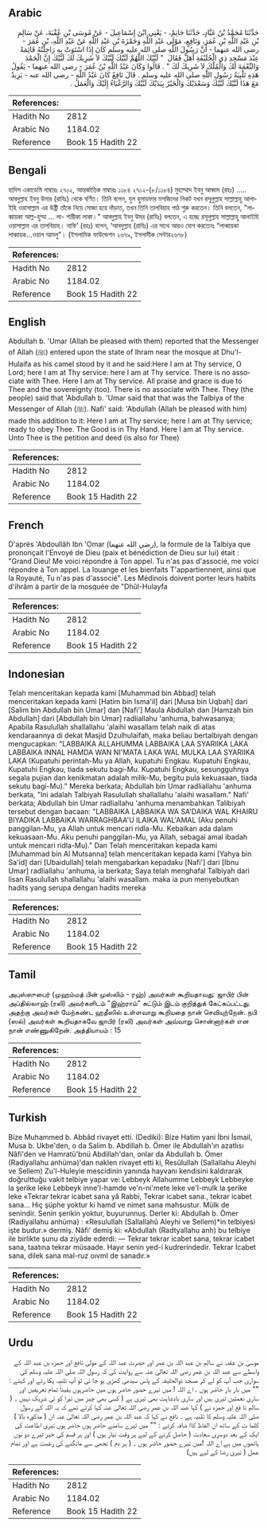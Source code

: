 ## Arabic


<div dir="rtl" lang="ar" style={{fontSize:'larger',backgroundColor:'#f8f9fa',padding:20}}>
حَدَّثَنَا مُحَمَّدُ بْنُ عَبَّادٍ، حَدَّثَنَا حَاتِمٌ، - يَعْنِي ابْنَ إِسْمَاعِيلَ - عَنْ مُوسَى بْنِ عُقْبَةَ، عَنْ سَالِمِ بْنِ عَبْدِ اللَّهِ بْنِ عُمَرَ، وَنَافِعٍ، مَوْلَى عَبْدِ اللَّهِ وَحَمْزَةَ بْنِ عَبْدِ اللَّهِ عَنْ عَبْدِ اللَّهِ، بْنِ عُمَرَ - رضى الله عنهما - أَنَّ رَسُولَ اللَّهِ صلى الله عليه وسلم كَانَ إِذَا اسْتَوَتْ بِهِ رَاحِلَتُهُ قَائِمَةً عِنْدَ مَسْجِدِ ذِي الْحُلَيْفَةِ أَهَلَّ فَقَالَ ‏ "‏ لَبَّيْكَ اللَّهُمَّ لَبَّيْكَ لَبَّيْكَ لاَ شَرِيكَ لَكَ لَبَّيْكَ إِنَّ الْحَمْدَ وَالنِّعْمَةَ لَكَ وَالْمُلْكَ لاَ شَرِيكَ لَكَ ‏"‏ ‏.‏ قَالُوا وَكَانَ عَبْدُ اللَّهِ بْنُ عُمَرَ - رضى الله عنهما - يَقُولُ هَذِهِ تَلْبِيَةُ رَسُولِ اللَّهِ صلى الله عليه وسلم ‏.‏ قَالَ نَافِعٌ كَانَ عَبْدُ اللَّهِ - رضى الله عنه - يَزِيدُ مَعَ هَذَا لَبَّيْكَ لَبَّيْكَ وَسَعْدَيْكَ وَالْخَيْرُ بِيَدَيْكَ لَبَّيْكَ وَالرَّغْبَاءُ إِلَيْكَ وَالْعَمَلُ ‏.‏
</div>
<div style={{backgroundColor:'#f8f9fa',padding:20, marginBottom: 10}}><table> <thead> <tr> <th>References:</th> <th></th> </tr> </thead> <tbody><tr><td>Hadith No</td><td>2812</td></tr><tr><td>Arabic No</td><td>1184.02</td></tr><tr><td>Reference</td><td>Book 15 Hadith 22</td></tr></tbody></table></div>

## Bengali


<div dir="ltr" lang="bn" style={{fontSize:'larger',backgroundColor:'#f8f9fa',padding:20}}>
হাদিস একাডেমি নাম্বারঃ ২৭০২, আন্তর্জাতিক নাম্বারঃ ১১৮৪ ২৭০২-(৮/১১৮৪) মুহাম্মাদ ইবনু আব্বাদ (রহঃ) ..... আবদুল্লাহ ইবনু উমার (রাযিঃ) থেকে বর্ণিত। তিনি বলেন, যুল হুলায়ফার মসজিদের নিকট যখন রসূলুল্লাহ সাল্লাল্লাহু আলাইহি ওয়াসাল্লাম এর উষ্ট্রী তাঁকে নিয়ে সোজা হয়ে দাঁড়াত, তখন তিনি তালবিয়াহ পাঠ শুরু করতেন। তিনি বলতেন, "লাব্বায়কা আল্ল-হুম্মা ... লা- শারীকা লাকা।" আবদুল্লাহ ইবনু উমর (রাযিঃ) বলতেন, এ হচ্ছে রসূলুল্লাহ সাল্লাল্লাহু আলাইহি ওয়াসাল্লাম এর তালবিয়াহ। নাফি’ (রহঃ) বলেন, ‘আবদুল্লাহ (রাযিঃ) এর সাথে আরও যোগ করতেনঃ “লাব্বায়কা লাব্বায়ক...ওয়াল আমলু"। (ইসলামিক ফাউন্ডেশন ২৬৭৯, ইসলামীক সেন্টার২৬৭৮)
</div>
<div style={{backgroundColor:'#f8f9fa',padding:20, marginBottom: 10}}><table> <thead> <tr> <th>References:</th> <th></th> </tr> </thead> <tbody><tr><td>Hadith No</td><td>2812</td></tr><tr><td>Arabic No</td><td>1184.02</td></tr><tr><td>Reference</td><td>Book 15 Hadith 22</td></tr></tbody></table></div>

## English


<div dir="ltr" lang="en" style={{fontSize:'larger',backgroundColor:'#f8f9fa',padding:20}}>
Abdullah b. 'Umar (Allah be pleased with them) reported that the Messenger of Allah (ﷺ) entered upon the state of Ihram near the mosque at Dhu'l-Hulaifa as his camel stood by it and he said:Here I am at Thy service, O Lord; here I am at Thy service: here I am at Thy service. There is no associate with Thee. Here I am at Thy service. All praise and grace is due to Thee and the sovereignty (too). There is no associate with Thee. They (the people) said that 'Abdullah b. 'Umar said that that was the Talbiya of the Messenger of Allah (ﷺ). Nafi' said: 'Abdullah (Allah be pleased with him) made this addition to it: Here I am at Thy service; here I am at Thy service; ready to obey Thee. The Good is in Thy Hand. Here I am at Thy service. Unto Thee is the petition and deed (is also for Thee)
</div>
<div style={{backgroundColor:'#f8f9fa',padding:20, marginBottom: 10}}><table> <thead> <tr> <th>References:</th> <th></th> </tr> </thead> <tbody><tr><td>Hadith No</td><td>2812</td></tr><tr><td>Arabic No</td><td>1184.02</td></tr><tr><td>Reference</td><td>Book 15 Hadith 22</td></tr></tbody></table></div>

## French


<div dir="ltr" lang="fr" style={{fontSize:'larger',backgroundColor:'#f8f9fa',padding:20}}>
D'après 'Abdoullâh Ibn 'Omar (رضي الله عنهما), la formule de la Talbiya que prononçait l'Envoyé de Dieu (paix et bénédiction de Dieu sur lui) était : "Grand Dieu! Me voici répondre à Ton appel. Tu n'as pas d'associé, me voici répondre à Ton appel. La louange et les bienfaits T'appartiennent, ainsi que la Royauté, Tu n'as pas d'associé". Les Médinois doivent porter leurs habits d'ihrâm à partir de la mosquée de "Dhûl-Hulayfa
</div>
<div style={{backgroundColor:'#f8f9fa',padding:20, marginBottom: 10}}><table> <thead> <tr> <th>References:</th> <th></th> </tr> </thead> <tbody><tr><td>Hadith No</td><td>2812</td></tr><tr><td>Arabic No</td><td>1184.02</td></tr><tr><td>Reference</td><td>Book 15 Hadith 22</td></tr></tbody></table></div>

## Indonesian


<div dir="ltr" lang="id" style={{fontSize:'larger',backgroundColor:'#f8f9fa',padding:20}}>
Telah menceritakan kepada kami [Muhammad bin Abbad] telah menceritakan kepada kami [Hatim bin Isma'il] dari [Musa bin Uqbah] dari [Salim bin Abdullah bin Umar] dan [Nafi'] Maula Abdullah dan [Hamzah bin Abdullah] dari [Abdullah bin Umar] radliallahu 'anhuma, bahwasanya; Apabila Rasulullah shallallahu 'alaihi wasallam telah naik di atas kendaraannya di dekat Masjid Dzulhulaifah, maka beliau bertalbiyah dengan mengucapkan: "LABBAIKA ALLAHUMMA LABBAIKA LAA SYARIIKA LAKA LABBAIKA INNAL HAMDA WAN NI'MATA LAKA WAL MULKA LAA SYARIIKA LAKA (Kupatuhi perintah-Mu ya Allah, kupatuhi Engkau. Kupatuhi Engkau, Kupatuhi Engkau, tiada sekutu bagi-Mu. Kupatuhi Engkau, sesungguhnya segala pujian dan kenikmatan adalah milik-Mu, begitu pula kekuasaan, tiada sekutu bagi-Mu)." Mereka berkata; Abdullah bin Umar radliallahu 'anhuma berkata, "Ini adalah Talbiyah Rasulullah shallallahu 'alaihi wasallam." Nafi' berkata; Abdullah bin Umar radliallahu 'anhuma menambahkan Talibiyah tersebut dengan bacaan: "LABBAIKA LABBAIKA WA SA'DAIKA WAL KHAIRU BIYADIKA LABBAIKA WARRAGHBAA'U ILAIKA WAL'AMAL (Aku penuhi panggilan-Mu, ya Allah untuk mencari ridla-Mu. Kebaikan ada dalam kekuasaan-Mu. Aku penuhi panggilan-Mu, ya Allah, sebagai amal ibadah untuk mencari ridla-Mu)." Dan Telah menceritakan kepada kami [Muhammad bin Al Mutsanna] telah menceritakan kepada kami [Yahya bin Sa'id] dari [Ubaidullah] telah mengabarkan kepadaku [Nafi'] dari [Ibnu Umar] radliallahu 'anhuma, ia berkata; Saya telah menghafal Talbiyah dari lisan Rasulullah shallallahu 'alaihi wasallam. maka ia pun menyebutkan hadits yang serupa dengan hadits mereka
</div>
<div style={{backgroundColor:'#f8f9fa',padding:20, marginBottom: 10}}><table> <thead> <tr> <th>References:</th> <th></th> </tr> </thead> <tbody><tr><td>Hadith No</td><td>2812</td></tr><tr><td>Arabic No</td><td>1184.02</td></tr><tr><td>Reference</td><td>Book 15 Hadith 22</td></tr></tbody></table></div>

## Tamil


<div dir="ltr" lang="ta" style={{fontSize:'larger',backgroundColor:'#f8f9fa',padding:20}}>
அபுஸ்ஸுபைர் (முஹம்மத் பின் முஸ்லிம் - ரஹ்) அவர்கள் கூறியதாவது: ஜாபிர் பின் அப்தில்லாஹ் (ரலி) அவர்களிடம் "இஹ்ராம்" கட்டும் இடம் குறித்துக் கேட்கப்பட்டது. அதற்கு அவர்கள் மேற்கண்ட ஹதீஸில் உள்ளவாறு கூறியதை நான் செவியுற்றேன். நபி (ஸல்) அவர்கள் கூறியதாகவே ஜாபிர் (ரலி) அவர்கள் அவ்வாறு சொன்னார்கள் என நான் எண்ணுகிறேன். அத்தியாயம் : 15
</div>
<div style={{backgroundColor:'#f8f9fa',padding:20, marginBottom: 10}}><table> <thead> <tr> <th>References:</th> <th></th> </tr> </thead> <tbody><tr><td>Hadith No</td><td>2812</td></tr><tr><td>Arabic No</td><td>1184.02</td></tr><tr><td>Reference</td><td>Book 15 Hadith 22</td></tr></tbody></table></div>

## Turkish


<div dir="ltr" lang="tr" style={{fontSize:'larger',backgroundColor:'#f8f9fa',padding:20}}>
Bize Muhammed b. Abbâd rivayet etti. (Dediki): Bize Hatim yani İbni İsmail, Musa b. Ukbe'den, o da Salim b. Abdillah b. Ömer ile Abdullah'ın azatlısı Nâfi'den ve Hamratü'bnü Abdillah'dan, onlar da Abdullah b. Ömer (Radiyallahu anhüma)'dan naklen rivayet etti ki, Resûlullah (Sallallahu Aleyhi ve Sellem) Zu'l-Huleyie mescidinin yanında hayvanı kendisini kaldırarak doğrulttuğu vakit telbiye yapar ve: Lebbeyk Allahumme Lebbeyk Lebbeyke la şerike leke Lebbeyk inne'l-hamde ve'n-ni'mete leke ve'l-mulk la şerike leke «Tekrar tekrar icabet sana yâ Rabbi, Tekrar icabet sana., tekrar icabet sana... Hiç şüphe yoktur ki hamd ve nimet sana mahsustur. Mülk de senindir. Senin şerikin yoktur, buyurunnuş. Derler ki: Abdullah b. Ömer (Radiyallahu anhüma) : «Resulullah (Sallallahû Aleyhi ve Sellem)*in telbiyesi işte budur.» dermiş. Nâfi' demiş ki: «Abdullah (Radtyallahu anh) bu telbiye ile birlikte şunu da ziyâde ederdi: — Tekrar tekrar icabet sana, tekrar icabet sana, taatına tekrar müsaade. Hayır senin yed-i kudrerindedir. Tekrar İcabet sana, dilek sana mal-ruz oıvmI de sanadır.»
</div>
<div style={{backgroundColor:'#f8f9fa',padding:20, marginBottom: 10}}><table> <thead> <tr> <th>References:</th> <th></th> </tr> </thead> <tbody><tr><td>Hadith No</td><td>2812</td></tr><tr><td>Arabic No</td><td>1184.02</td></tr><tr><td>Reference</td><td>Book 15 Hadith 22</td></tr></tbody></table></div>

## Urdu


<div dir="rtl" lang="ur" style={{fontSize:'larger',backgroundColor:'#f8f9fa',padding:20}}>
موسیٰ بن عقبہ نے سالم بن عبد اللہ بن عمر اور حضرت عبد اللہ کے مولیٰ نافع اور حمزہ بن عبد اللہ کے واسطے سے عبد اللہ بن عمر رضی اللہ تعالیٰ عنہ سے روایت کی کہ رسول اللہ صلی اللہ علیہ وسلم کی سواری جب آپ کو لے کر مسجد ذوالحلیفہ کے پاس سیدھی کھڑی ہو جا تی تو آپ تلبیہ پکا رتے اور کہتے : "" میں بار بار حاضر ہوں ۔ اے اللہ ! میں تیرے حضور حاضر ہوں میں حاضرہوں یقیناً تمام تعریفیں اور ساری نعمتیں تیری ہیں اور ساری بادشاہت بھی تیری ہے ( کسی بھی چیز میں تیرا کو ئی شریک نہیں ۔ ( سالم نا فع اور حمزہ نے ) کہا عبد اللہ بن عمر رضی اللہ تعالیٰ عنہ کہا کرتے تھے کہ یہ اللہ کے رسول صلی اللہ علیہ وسلم کا تلبیہ ہے ۔ نافع نے کہا کہ عبد اللہ بن عمر رضی اللہ تعالیٰ عنہ ان ( مذکورہ بالا ) کلما ت کے ساتھ ان الفاظ کاا ضافہ کرتے : "" میں تیرے سامنے حاضر ہوں حاضر ہوں تیری اطاعت کی ایک کے بعد دوسری سعادت ( حاصل کرنے کے لیے ہر وقت تیار ہوں ) اور ہر قسم کی خیر تیرے دو نوں ہاتھوں میں ہے اے اللہ !میں تیرے حضور حاضر ہوں ۔ ( ہر دم ) تجھی سے مانگنے کی رغبت ہے اور تمام عمل ( تیری رضا کے لیے ہیں)
</div>
<div style={{backgroundColor:'#f8f9fa',padding:20, marginBottom: 10}}><table> <thead> <tr> <th>References:</th> <th></th> </tr> </thead> <tbody><tr><td>Hadith No</td><td>2812</td></tr><tr><td>Arabic No</td><td>1184.02</td></tr><tr><td>Reference</td><td>Book 15 Hadith 22</td></tr></tbody></table></div>